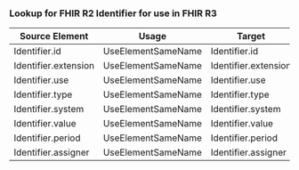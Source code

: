 ### Lookup for FHIR R2 Identifier for use in FHIR R3

| Source Element | Usage | Target |
| -------------- | ----- | ------ |
| Identifier.id | UseElementSameName | Identifier.id |
| Identifier.extension | UseElementSameName | Identifier.extension |
| Identifier.use | UseElementSameName | Identifier.use |
| Identifier.type | UseElementSameName | Identifier.type |
| Identifier.system | UseElementSameName | Identifier.system |
| Identifier.value | UseElementSameName | Identifier.value |
| Identifier.period | UseElementSameName | Identifier.period |
| Identifier.assigner | UseElementSameName | Identifier.assigner |

